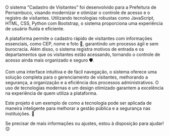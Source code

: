 O sistema "Cadastro de Visitantes" foi desenvolvido para a Prefeitura de Pernambuco, visando modernizar e otimizar o controle de acesso e o registro de visitantes. Utilizando tecnologias robustas como JavaScript, HTML, CSS, Python com Bootstrap, o sistema proporciona uma experiência de usuário fluida e eficiente.

A plataforma permite o cadastro rápido de visitantes com informações essenciais, como CEP, nome e foto 📸, garantindo um processo ágil e sem burocracia. Além disso, o sistema registra motivos de entrada e os departamentos que os visitantes estão acessando, tornando o controle de acesso ainda mais organizado e seguro 🛡️.

Com uma interface intuitiva e de fácil navegação, o sistema oferece uma solução completa para o gerenciamento de visitantes, melhorando a segurança, a organização e a eficiência dos processos administrativos. O uso de tecnologias modernas e um design otimizado garantem a excelência na experiência de quem utiliza a plataforma.

Este projeto é um exemplo de como a tecnologia pode ser aplicada de maneira inteligente para melhorar a gestão pública e a segurança nas instituições. 🚀

Se precisar de mais informações ou ajustes, estou à disposição para ajudar! 😊
